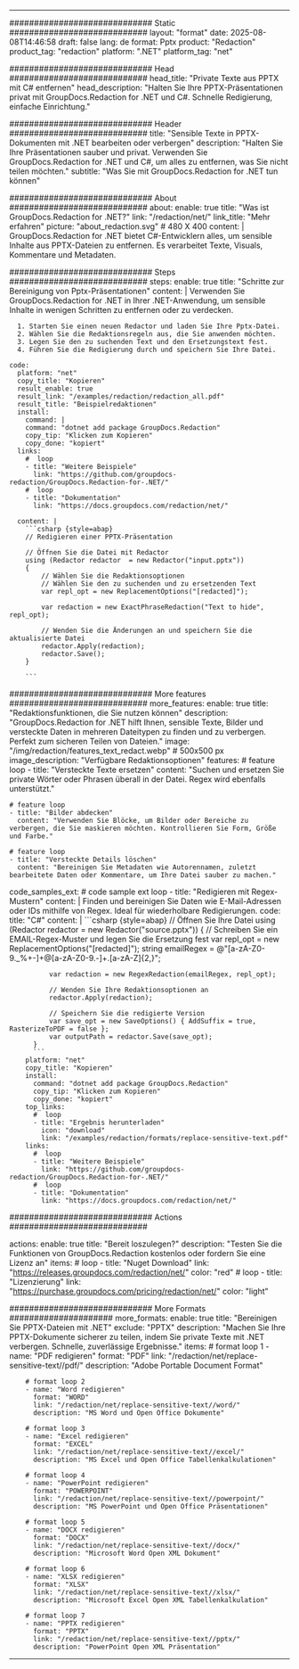 
---
############################# Static ############################
layout: "format"
date:  2025-08-08T14:46:58
draft: false
lang: de
format: Pptx
product: "Redaction"
product_tag: "redaction"
platform: ".NET"
platform_tag: "net"

############################# Head ############################
head_title: "Private Texte aus PPTX mit C# entfernen"
head_description: "Halten Sie Ihre PPTX-Präsentationen privat mit GroupDocs.Redaction for .NET und C#. Schnelle Redigierung, einfache Einrichtung."

############################# Header ############################
title: "Sensible Texte in PPTX-Dokumenten mit .NET bearbeiten oder verbergen" 
description: "Halten Sie Ihre Präsentationen sauber und privat. Verwenden Sie GroupDocs.Redaction for .NET und C#, um alles zu entfernen, was Sie nicht teilen möchten."
subtitle: "Was Sie mit GroupDocs.Redaction for .NET tun können" 

############################# About ############################
about:
    enable: true
    title: "Was ist GroupDocs.Redaction for .NET?"
    link: "/redaction/net/"
    link_title: "Mehr erfahren"
    picture: "about_redaction.svg" # 480 X 400
    content: |
       GroupDocs.Redaction for .NET bietet C#-Entwicklern alles, um sensible Inhalte aus PPTX-Dateien zu entfernen. Es verarbeitet Texte, Visuals, Kommentare und Metadaten.

############################# Steps ############################
steps:
    enable: true
    title: "Schritte zur Bereinigung von Pptx-Präsentationen"
    content: |
      Verwenden Sie GroupDocs.Redaction for .NET in Ihrer .NET-Anwendung, um sensible Inhalte in wenigen Schritten zu entfernen oder zu verdecken.
      
      1. Starten Sie einen neuen Redactor und laden Sie Ihre Pptx-Datei.
      2. Wählen Sie die Redaktionsregeln aus, die Sie anwenden möchten.
      3. Legen Sie den zu suchenden Text und den Ersetzungstext fest.
      4. Führen Sie die Redigierung durch und speichern Sie Ihre Datei.
   
    code:
      platform: "net"
      copy_title: "Kopieren"
      result_enable: true
      result_link: "/examples/redaction/redaction_all.pdf"
      result_title: "Beispielredaktionen"
      install:
        command: |
        command: "dotnet add package GroupDocs.Redaction"
        copy_tip: "Klicken zum Kopieren"
        copy_done: "kopiert"
      links:
        #  loop
        - title: "Weitere Beispiele"
          link: "https://github.com/groupdocs-redaction/GroupDocs.Redaction-for-.NET/"
        #  loop
        - title: "Dokumentation"
          link: "https://docs.groupdocs.com/redaction/net/"
          
      content: |
        ```csharp {style=abap}
        // Redigieren einer PPTX-Präsentation

        // Öffnen Sie die Datei mit Redactor
        using (Redactor redactor  = new Redactor("input.pptx"))
        {
            // Wählen Sie die Redaktionsoptionen
            // Wählen Sie den zu suchenden und zu ersetzenden Text
            var repl_opt = new ReplacementOptions("[redacted]");
            
            var redaction = new ExactPhraseRedaction("Text to hide", repl_opt);

            // Wenden Sie die Änderungen an und speichern Sie die aktualisierte Datei
            redactor.Apply(redaction);
            redactor.Save();
        }
        
        ```            


############################# More features ############################
more_features:
  enable: true
  title: "Redaktionsfunktionen, die Sie nutzen können"
  description: "GroupDocs.Redaction for .NET hilft Ihnen, sensible Texte, Bilder und versteckte Daten in mehreren Dateitypen zu finden und zu verbergen. Perfekt zum sicheren Teilen von Dateien."
  image: "/img/redaction/features_text_redact.webp" # 500x500 px
  image_description: "Verfügbare Redaktionsoptionen"
  features:
    # feature loop
    - title: "Versteckte Texte ersetzen"
      content: "Suchen und ersetzen Sie private Wörter oder Phrasen überall in der Datei. Regex wird ebenfalls unterstützt."

    # feature loop
    - title: "Bilder abdecken"
      content: "Verwenden Sie Blöcke, um Bilder oder Bereiche zu verbergen, die Sie maskieren möchten. Kontrollieren Sie Form, Größe und Farbe."

    # feature loop
    - title: "Versteckte Details löschen"
      content: "Bereinigen Sie Metadaten wie Autorennamen, zuletzt bearbeitete Daten oder Kommentare, um Ihre Datei sauber zu machen."
      
  code_samples_ext:
    # code sample ext loop
    - title: "Redigieren mit Regex-Mustern"
      content: |
        Finden und bereinigen Sie Daten wie E-Mail-Adressen oder IDs mithilfe von Regex. Ideal für wiederholbare Redigierungen.
      code:
        title: "C#"
        content: |
          ```csharp {style=abap}
          //  Öffnen Sie Ihre Datei
          using (Redactor redactor  = new Redactor("source.pptx"))
          {
              // Schreiben Sie ein EMAIL-Regex-Muster und legen Sie die Ersetzung fest
              var repl_opt = new ReplacementOptions("[redacted]");
              string emailRegex = @"[a-zA-Z0-9._%+-]+@[a-zA-Z0-9.-]+\.[a-zA-Z]{2,}";

              var redaction = new RegexRedaction(emailRegex, repl_opt);

              // Wenden Sie Ihre Redaktionsoptionen an
              redactor.Apply(redaction);

              // Speichern Sie die redigierte Version
              var save_opt = new SaveOptions() { AddSuffix = true, RasterizeToPDF = false };
              var outputPath = redactor.Save(save_opt);
          }
          ```
        platform: "net"
        copy_title: "Kopieren"
        install:
          command: "dotnet add package GroupDocs.Redaction"
          copy_tip: "Klicken zum Kopieren"
          copy_done: "kopiert"
        top_links:
          #  loop
          - title: "Ergebnis herunterladen"
            icon: "download"
            link: "/examples/redaction/formats/replace-sensitive-text.pdf"
        links:
          #  loop
          - title: "Weitere Beispiele"
            link: "https://github.com/groupdocs-redaction/GroupDocs.Redaction-for-.NET/"
          #  loop
          - title: "Dokumentation"
            link: "https://docs.groupdocs.com/redaction/net/"


############################# Actions ############################

actions:
  enable: true
  title: "Bereit loszulegen?"
  description: "Testen Sie die Funktionen von GroupDocs.Redaction kostenlos oder fordern Sie eine Lizenz an"
  items:
    #  loop
    - title: "Nuget Download"
      link: "https://releases.groupdocs.com/redaction/net/"
      color: "red"
        #  loop
    - title: "Lizenzierung"
      link: "https://purchase.groupdocs.com/pricing/redaction/net/"
      color: "light"


############################# More Formats #####################
more_formats:
    enable: true
    title: "Bereinigen Sie PPTX-Dateien mit .NET"
    exclude: "PPTX"
    description: "Machen Sie Ihre PPTX-Dokumente sicherer zu teilen, indem Sie private Texte mit .NET verbergen. Schnelle, zuverlässige Ergebnisse."
    items: 
        # format loop 1
        - name: "PDF redigieren"
          format: "PDF"
          link: "/redaction/net/replace-sensitive-text//pdf/"
          description: "Adobe Portable Document Format"

        # format loop 2
        - name: "Word redigieren"
          format: "WORD"
          link: "/redaction/net/replace-sensitive-text//word/"
          description: "MS Word und Open Office Dokumente"
          
        # format loop 3
        - name: "Excel redigieren"
          format: "EXCEL"
          link: "/redaction/net/replace-sensitive-text//excel/"
          description: "MS Excel und Open Office Tabellenkalkulationen"

        # format loop 4
        - name: "PowerPoint redigieren"
          format: "POWERPOINT"
          link: "/redaction/net/replace-sensitive-text//powerpoint/"
          description: "MS PowerPoint und Open Office Präsentationen"

        # format loop 5
        - name: "DOCX redigieren"
          format: "DOCX"
          link: "/redaction/net/replace-sensitive-text//docx/"
          description: "Microsoft Word Open XML Dokument"
          
        # format loop 6
        - name: "XLSX redigieren"
          format: "XLSX"
          link: "/redaction/net/replace-sensitive-text//xlsx/"
          description: "Microsoft Excel Open XML Tabellenkalkulation"
          
        # format loop 7
        - name: "PPTX redigieren"
          format: "PPTX"
          link: "/redaction/net/replace-sensitive-text//pptx/"
          description: "PowerPoint Open XML Präsentation"


---